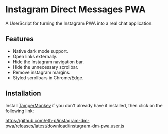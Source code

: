 # Instagram Direct Messages PWA
A UserScript for turning the Instagram PWA into a real chat application.

## Features

* Native dark mode support.
* Open links externally.
* Hide the Instagram navigation bar.
* Hide the unnecessary scrollbar.
* Remove instagram margins.
* Styled scrollbars in Chrome/Edge.

## Installation

Install [TamperMonkey](https://www.tampermonkey.net/) if you don't already have it installed, then click on the following link:

https://github.com/eth-p/instagram-dm-pwa/releases/latest/download/instagram-dm-pwa.user.js
